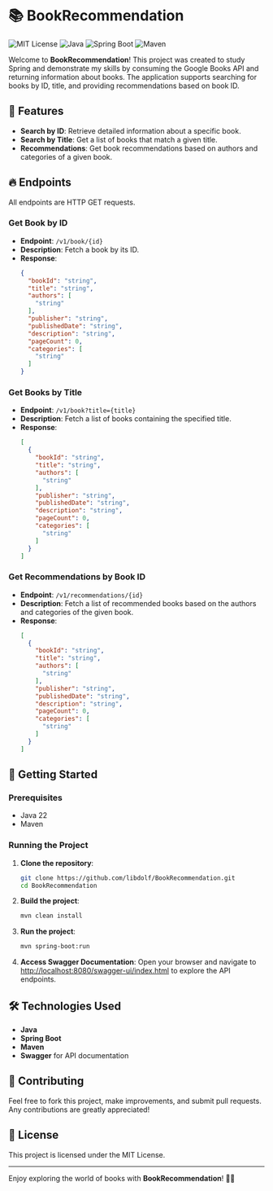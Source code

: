 # 📚 BookRecommendation
![MIT License](https://img.shields.io/badge/license-MIT-green)
![Java](https://img.shields.io/badge/java-22-blue)
![Spring Boot](https://img.shields.io/badge/spring%20boot-3.3.1-brightgreen)
![Maven](https://img.shields.io/badge/maven-3.9.8-blue)

Welcome to **BookRecommendation**! This project was created to study Spring and demonstrate my skills by consuming the Google Books API and returning information about books. The application supports searching for books by ID, title, and providing recommendations based on book ID.

## 🌟 Features

- **Search by ID**: Retrieve detailed information about a specific book.
- **Search by Title**: Get a list of books that match a given title.
- **Recommendations**: Get book recommendations based on authors and categories of a given book.

## 🔥 Endpoints

All endpoints are HTTP GET requests.

### Get Book by ID

- **Endpoint**: `/v1/book/{id}`
- **Description**: Fetch a book by its ID.
- **Response**:
    ```json
    {
      "bookId": "string",
      "title": "string",
      "authors": [
        "string"
      ],
      "publisher": "string",
      "publishedDate": "string",
      "description": "string",
      "pageCount": 0,
      "categories": [
        "string"
      ]
    }
    ```

### Get Books by Title

- **Endpoint**: `/v1/book?title={title}`
- **Description**: Fetch a list of books containing the specified title.
- **Response**:
    ```json
    [
      {
        "bookId": "string",
        "title": "string",
        "authors": [
          "string"
        ],
        "publisher": "string",
        "publishedDate": "string",
        "description": "string",
        "pageCount": 0,
        "categories": [
          "string"
        ]
      }
    ]
    ```

### Get Recommendations by Book ID

- **Endpoint**: `/v1/recommendations/{id}`
- **Description**: Fetch a list of recommended books based on the authors and categories of the given book.
- **Response**:
    ```json
    [
      {
        "bookId": "string",
        "title": "string",
        "authors": [
          "string"
        ],
        "publisher": "string",
        "publishedDate": "string",
        "description": "string",
        "pageCount": 0,
        "categories": [
          "string"
        ]
      }
    ]
    ```

## 🚀 Getting Started

### Prerequisites

- Java 22
- Maven

### Running the Project

1. **Clone the repository**:
    ```sh
    git clone https://github.com/libdolf/BookRecommendation.git
    cd BookRecommendation
    ```

2. **Build the project**:
    ```sh
    mvn clean install
    ```

3. **Run the project**:
    ```sh
    mvn spring-boot:run
    ```

4. **Access Swagger Documentation**:
   Open your browser and navigate to [http://localhost:8080/swagger-ui/index.html](http://localhost:8080/swagger-ui/index.html) to explore the API endpoints.

## 🛠️ Technologies Used

- **Java**
- **Spring Boot**
- **Maven**
- **Swagger** for API documentation

## 🤝 Contributing

Feel free to fork this project, make improvements, and submit pull requests. Any contributions are greatly appreciated!

## 📄 License

This project is licensed under the MIT License.

---

Enjoy exploring the world of books with **BookRecommendation**! 📖✨
